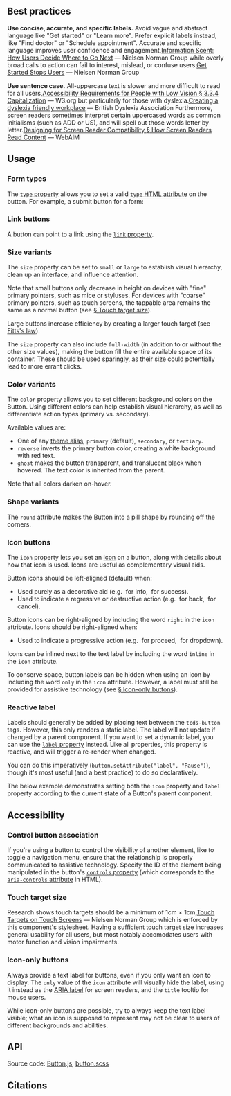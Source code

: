 <!--lead Buttons allow users to trigger an action with a single tap, click, or keypress. They are useful to call attention to some action, or to prompt users to make an affirmative choice. lead-->

<!--twig
{% embed "@tch/includes/example.html.twig" %}
{% block content %}
<tcds-button>Example button</tcds-button>
{% endblock %}
{% endembed %}
twig-->

## Best practices
**Use concise, accurate, and specific labels.** Avoid vague and abstract language like "Get started" or "Learn more". Prefer explicit labels instead, like "Find doctor" or "Schedule appointment". Accurate and specific language improves user confidence and engagement,<span data-footnote>[Information Scent: How Users Decide Where to Go Next](https://www.nngroup.com/articles/information-scent/#:~:text=Perhaps%20the%20most,to%20click%20it.) — Nielsen Norman Group</span> while overly broad calls to action can fail to interest, mislead, or confuse users.<span data-footnote>[Get Started Stops Users](https://www.nngroup.com/articles/get-started/) — Nielsen Norman Group</span>

**Use sentence case.** All-uppercase text is slower and more difficult to read for all users,<span data-footnote>[Accessibility Requirements for People with Low Vision § 3.3.4 Capitalization](https://www.w3.org/TR/low-vision-needs/#capitalization) — W3.org</span> but particularly for those with dyslexia.<span data-footnote>[Creating a dyslexia friendly workplace](https://www.bdadyslexia.org.uk/advice/employers/creating-a-dyslexia-friendly-workplace/dyslexia-friendly-style-guide#:~:text=Avoid%20text%20in%20uppercase/capital%20letters%20and%20small%20caps%2C%20which%20can%20be%20less%20familiar%20to%20the%20reader%20and%20harder%20to%20read.) — British Dyslexia Association</span> Furthermore, screen readers sometimes interpret certain uppercased words as common initialisms (such as ADD or US), and will spell out those words letter by letter.<span data-footnote>[Designing for Screen Reader Compatibility § How Screen Readers Read Content](https://webaim.org/techniques/screenreader/#:~:text=Screen%20readers%20try%20to%20pronounce%20acronyms%2C%20if%20there%20are%20sufficient%20vowels/consonants%20to%20be%20pronounceable.%20Otherwise%2C%20they%20spell%20out%20the%20letters.) — WebAIM</span>

## Usage
### Form types
The [`type` property](#type-property) allows you to set a valid [`type` HTML attribute](https://www.w3.org/TR/2011/WD-html5-20110525/the-button-element.html#attr-button-type) on the button. For example, a submit button for a form:

<!--twig
{% embed "@tch/includes/example.html.twig" %}
{% block content %}
<tcds-button type="submit">Submit form</tcds-button>
{% endblock %}
{% endembed %}
twig-->

### Link buttons
A button can point to a link using the [`link` property](#link-property).

<!--twig
{% embed "@tch/includes/example.html.twig" %}
{% block content %}
<tcds-button link="https://www.texaschildrens.org/">Go to texaschildrens.org</tcds-button>
{% endblock %}
{% endembed %}
twig-->

### Size variants
The `size` property can be set to `small` or `large` to establish visual hierarchy, clean up an interface, and influence attention.

Note that small buttons only decrease in height on devices with "fine" primary pointers, such as mice or styluses. For devices with "coarse" primary pointers, such as touch screens, the tappable area remains the same as a normal button (see [&sect; Touch target size](#touch-target-size)).

<!--twig
{% embed "@tch/includes/example.html.twig" %}
{% block content %}
<tcds-button size="small">Small button</tcds-button>
{% endblock %}
{% endembed %}
twig-->

Large buttons increase efficiency by creating a larger touch target (see [Fitts's law](https://www.nngroup.com/videos/fittss-law-links-buttons/ "Using Fitts's Law to Make Links and Buttons Easier to Click (video) - Nielsen Norman Group")).

<!--twig
{% embed "@tch/includes/example.html.twig" %}
{% block content %}
<tcds-button size="large">Large button</tcds-button>
{% endblock %}
{% endembed %}
twig-->

The `size` property can also include `full-width` (in addition to or without the other size values), making the button fill the entire available space of its container. These should be used sparingly, as their size could potentially lead to more errant clicks.

<!--twig
{% embed "@tch/includes/example.html.twig" %}
{% block content %}
<tcds-button size="full-width">Full-width button</tcds-button>
{% endblock %}
{% endembed %}
twig-->

### Color variants
The `color` property allows you to set different background colors on the Button. Using different colors can help establish visual hierarchy, as well as differentiate action types (primary vs. secondary).

Available values are:
* One of any [theme alias](/design/color#by-theme-alias), `primary` (default), `secondary`, or `tertiary`.
* `reverse` inverts the primary button color, creating a white background with red text.
* `ghost` makes the button transparent, and translucent black when hovered. The text color is inherited from the parent.

<!--twig
{% embed "@tch/includes/example.html.twig" %}
{% block result %}
<div class="row gap-normal">
  <tcds-button>Primary button</tcds-button>
  <tcds-button color="reverse">Reversed color</tcds-button>
  <tcds-button color="ghost">Ghost button</tcds-button>
</div>
{% endblock %}
{% block code %}
<tcds-button>Primary button</tcds-button>
<tcds-button color="reverse">Reversed color</tcds-button>
<tcds-button color="ghost">Ghost button</tcds-button>
{% endblock %}
{% endembed %}
twig-->

Note that all colors darken on-hover.

### Shape variants
The `round` attribute makes the Button into a pill shape by rounding off the corners.

<!--twig
{% embed "@tch/includes/example.html.twig" %}
{% block content %}
<tcds-button round>Pill button</tcds-button>
{% endblock %}
{% endembed %}
twig-->

### Icon buttons
The `icon` property lets you set an [icon](/components/icon) on a button, along with details about how that icon is used. Icons are useful as complementary visual aids.

Button icons should be left-aligned (default) when:

* Used purely as a decorative aid (e.g. <!--twig {{ include("@tcds/components/icon/icon.html.twig", { icon: "info", label: "i inside circle" }) }} twig-->&nbsp;for info, <!--twig {{ include("@tcds/components/icon/icon.html.twig", { icon: "check", label: "Checkmark" }) }} twig-->&nbsp;for success).
* Used to indicate a regressive or destructive action (e.g. <!--twig {{ include("@tcds/components/icon/icon.html.twig", { icon: "chevron-left", label: "Left" }) }} twig-->&nbsp;for back, <!--twig {{ include("@tcds/components/icon/icon.html.twig", { icon: "x", label: "X" }) }} twig-->&nbsp;for cancel).

<!--twig
{% embed "@tch/includes/example.html.twig" %}
{% block content %}
<tcds-button icon="info">Open information</tcds-button>
{% endblock %}
{% endembed %}
twig-->

Button icons can be right-aligned by including the word `right` in the `icon` attribute. Icons should be right-aligned when:

* Used to indicate a progressive action (e.g. <!--twig {{ include("@tcds/components/icon/icon.html.twig", { icon: "chevron-right", label: "Right" }) }} twig-->&nbsp;for proceed, <!--twig {{ include("@tcds/components/icon/icon.html.twig", { icon: "chevron-down", label: "Down" }) }} twig-->&nbsp;for dropdown).

<!--twig
{% embed "@tch/includes/example.html.twig" %}
{% block content %}
<tcds-button icon="right arrow-right">Next</tcds-button>
{% endblock %}
{% endembed %}
twig-->

Icons can be inlined next to the text label by including the word `inline` in the `icon` attribute.

<!--twig
{% embed "@tch/includes/example.html.twig" %}
{% block content %}
<tcds-button icon="inline arrow-down">Download button</tcds-button>
{% endblock %}
{% endembed %}
twig-->

To conserve space, button labels can be hidden when using an icon by including the word `only` in the `icon` attribute. However, a label must still be provided for assistive technology (see [&sect; Icon-only buttons](#icon-only-buttons)).

<!--twig
{% embed "@tch/includes/example.html.twig" %}
{% block content %}
<tcds-button icon="only x">Close</tcds-button>
{% endblock %}
{% endembed %}
twig-->

### Reactive label
Labels should generally be added by placing text between the `tcds-button` tags. However, this only renders a static label. The label will not update if changed by a parent component. If you want to set a dynamic label, you can use the [`label` property](#label-property) instead. Like all properties, this property is reactive, and will trigger a re-render when changed.

You can do this imperatively (`button.setAttribute("label", "Pause")`), though it's most useful (and a best practice) to do so declaratively.

The below example demonstrates setting both the `icon` property and `label` property according to the current state of a Button's parent component.

<!--twig
{% embed "@tch/includes/example.html.twig" %}
{% block code %}
<script>
class SomeComponent extends WebComponent {
  constructor() {
    super();
    this.state.playing = false;
  }

  render() {
    return `
      <tcds-button
        part="play-pause"
        icon="${this.state.playing ? "pause" : "play"}"
        label="${this.state.playing ? "Pause" : "Play"}">
      </tcds-button>
    `;
  }

  mounted() {
    const button = this.shadowRoot.querySelector("[part=play-pause]");
    button.addEventListener("click", () => {
      this.state.playing = !this.state.playing;
    });
  }
}
</script>
{% endblock %}
{% block result %}
<tcds-button id="play-pause" icon="play" label="Play"></tcds-button>

<script>
const playPause = document.getElementById("play-pause");

playPause.addEventListener("click", () => {
  const state = playPause.getAttribute("icon");
  playPause.setAttribute("icon", state === "play" ? "pause" : "play");
  playPause.setAttribute("label", state === "play" ? "Pause" : "Play");
});
</script>
{% endblock %}
{% endembed %}
twig-->

## Accessibility
### Control button association
If you're using a button to control the visibility of another element, like to toggle a navigation menu, ensure that the relationship is properly communicated to assistive technology. Specify the ID of the element being manipulated in the button's [`controls` property](#controls-property) (which corresponds to the [`aria-controls` attribute](https://www.w3.org/TR/wai-aria-1.1/#aria-controls) in HTML).

<!--twig
{% embed "@tch/includes/example.html.twig" %}
{% block result %}
<div class="column gap-normal">
  <tcds-button controls="nav-menu">Toggle navigation</tcds-button>
  <nav id="nav-menu">toggleable navigation here...</nav>
</div>
{% endblock %}
{% block code %}
<tcds-button controls="nav-menu">Toggle navigation</tcds-button>
<nav id="nav-menu">...</nav>
{% endblock %}
{% endembed %}
twig-->

### Touch target size
Research shows touch targets should be a minimum of 1cm &times; 1cm,<span data-footnote>[Touch Targets on Touch Screens](https://www.nngroup.com/articles/touch-target-size/) — Nielsen Norman Group</span> which is enforced by this component's stylesheet. Having a sufficient touch target size increases general usability for all users, but most notably accomodates users with motor function and vision impairments.

### Icon-only buttons
Always provide a text label for buttons, even if you only want an icon to display. The `only` value of the `icon` attribute will visually hide the label, using it instead as the [ARIA label](https://www.w3.org/TR/WCAG20-TECHS/ARIA14.html) for screen readers, and the `title` tooltip for mouse users.

While icon-only buttons are possible, try to always keep the text label visible; what an icon is supposed to represent may not be clear to users of different backgrounds and abilities.

## API
<!--twig
{{ include("@tch/includes/api.html.twig", {
  properties: [
    {
      name: "type",
      type: "string",
      description: "Any valid <a href='https://www.w3.org/TR/2011/WD-html5-20110525/the-button-element.html#attr-button-type'>HTML button type</a>. Defaults to <code>button</code>.",
      required: "no",
    },
    {
      name: "link",
      type: "string",
      description: "The URL for the Button to link to. Turns the root element into a <code>a</code>, rather than the default <code>button</code>.",
      required: "no",
    },
    {
      name: "size",
      type: "string",
      description: "Either of <code>small</code> or <code>large</code>, optionally in addition to <code>full-width</code>.",
      required: "no",
    },
    {
      name: "color",
      type: "string",
      description: "Either of <code>primary</code> (default), <code>secondary</code>, <code>tertiary</code>, <code>reverse</code>, or <code>ghost</code>.",
      required: "no",
    },
    {
      name: "round",
      type: "boolean",
      description: "Rounds the button's corners. To enable, set the attribute with no value. To disable, omit the attribute.",
      required: "no",
    },
    {
      name: "icon",
      type: "string",
      description: "Any <a href='/components/icon#icon-library'>icon token</a>, optionally in addition to any of <code>only</code>, <code>right</code>, and <code>inline</code>.",
      required: "no",
    },
    {
      name: "controls",
      type: "string",
      description: "The ID of an element that the button programmatically controls.",
      required: "no",
    },
    {
      name: "label",
      type: "string",
      description: "The text label of the button. Only use if a <a href='#reactive-label'>reactive label</a> is needed.",
      required: "no",
    },
  ],
}) }}
twig-->

Source code: [Button.js](https://github.com/jacecotton/tcds/blob/main/assets/scripts/components/Button.js), [button.scss](https://github.com/jacecotton/tcds/blob/main/assets/styles/%40tcds/components/button.scss)

## Citations
<!--twig {{ include("@tch/components/footnotes/footnotes.html.twig") }} twig-->